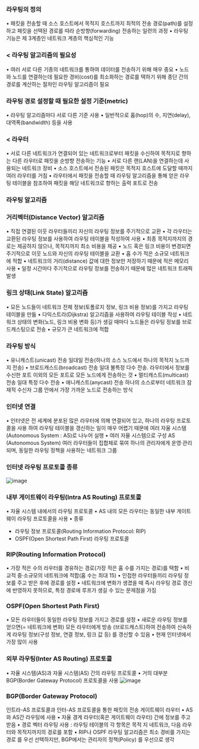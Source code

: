 ### 라우팅의 정의
• 패킷을 전송할 때 소스 호스트에서 목적지 호스트까지 최적의 전송 경로(path)를
설정하고 패킷을 선택된 경로를 따라 순방향(forwarding) 전송하는 일련의 과정
• 라우팅 기능은 제 3계층인 네트워크 계층의 핵심적인 기능
### < 라우팅 알고리즘의 필요성
• 여러 서로 다른 기종의 네트워크를 통하여 데이터를 전송하기 위해 매우 중요
• 노드와 노드를 연결하는데 필요한 경비(cost)를 최소화하는 경로를 택하기 위해
종단 간의 경로를 계산하는 절차인 라우팅 알고리즘이 필요

### 라우팅 경로 설정할 때 필요한 설정 기준(metric)
• 라우팅 알고리즘마다 서로 다른 기준 사용
• 일반적으로 홉(hop)의 수, 지연(delay), 대역폭(bandwidth) 등을 사용
### < 라우터
• 서로 다른 네트워크가 연결되어 있는 네트워크로부터 패킷을 수신하여 목적지로 향하는
다른 라우터로 패킷을 순방향 전송하는 기능
• 서로 다른 랜(LAN)을 연결하는데 사용되는 네트워크 장비
• 소스 호스트에서 전송된 패킷은 목적지 호스트에 도달할 때까지 여러 라우터를 거침
• 라우터에서 패킷을 전송할 때 라우팅 알고리즘을 통해 얻은 라우팅 테이블을 참조하여
패킷을 해당 네트워크로 향하는 출력 포트로 전송

### 라우팅 알고리즘
### 거리벡터(Distance Vector) 알고리즘
• 직접 연결된 이웃 라우터들끼리 자신의 라우팅 정보를 주기적으로 교환
• 각 라우터는 교환된 라우팅 정보를 사용하여 라우팅 테이블을 작성하여 사용
• 최종 목적지까지의 경로는 제공하지 않으나, 목적지까지 최소 비용을 제공
• 노드 혹은 링크 비용이 변경되면 주기적으로 이웃 노드와 자신의 라우팅 테이블을 교환
• 홉 수가 적은 소규모 네트워크에 적합
• 네트워크의 거리(distance) 값에 대한 정보만 저장하기 때문에 적은 메모리 사용
• 일정 시간마다 주기적으로 라우팅 정보를 전송하기 때문에 많은 네트워크 트래픽 발생

### 링크 상태(Link State) 알고리즘
• 모든 노드들이 네트워크 전체 정보(토폴로지 정보, 링크 비용 정보)를 가지고
라우팅 테이블을 만듦
• 다익스트라(Dijkstra) 알고리즘을 사용하여 라우팅 테이블 작성
• 네트워크 상태의 변화(노드, 링크 비용 변화 등)가 생길 때마다 노드들은
라우팅 정보를 브로드캐스팅으로 전송
• 규모가 큰 네트워크에 적합

### 라우팅 방식
• 유니캐스트(unicast) 전송
일대일 전송(하나의 소스 노드에서 하나의 목적지
노드까지 전송)
• 브로드캐스드(broadcast) 전송
일대 불특정 다수 전송. 라우터에서 정보를 수신한
포트 이외의 모든 포트로 모든 노드에게 전송하는 것
• 멀티캐스트(multicast) 전송
일대 특정 다수 전송
• 애니캐스트(anycast) 전송
하나의 소스로부터 네트워크 잠재적 수신자 그룹
안에서 가장 가까운 노드로 전송하는 방식

### 인터넷 연결
• 인터넷은 전 세계에 분포된 많은 라우터에 의해
연결되어 있고, 하나의 라우팅 프로토콜을 사용
하여 라우팅 테이블을 갱신하는 일이 매우 어렵기
때문에 여러 자율 시스템(Autonomous
System : AS)로 나누어 실행
• 여러 자율 시스템으로 구성
AS (Autonomous System)
여러 라우터들이 집합체로 묶여 하나의 관리자에게 운영·관리되며, 동일한 라우팅 정책을 사용하는 네트워크 그룹

### 인터넷 라우팅 프로토콜 종류
![image](https://github.com/jyzayu/TIL/assets/55649979/63ad4e72-9b72-4912-b2d3-1176939a7d18)

### 내부 게이트웨이 라우팅(Intra AS Routing) 프로토콜
• 자율 시스템 내에서의 라우팅 프로토콜
• AS 내의 모든 라우터는 동일한 내부 게이트웨이 라우팅 프로토콜을 사용
• 종류
- 라우팅 정보 프로토콜(Routing Information Protocol: RIP)
- OSPF(Open Shortest Path First) 라우팅 프로토콜

###  RIP(Routing Information Protocol)
• 가장 적은 수의 라우터를 경유하는 경로(가장 적은 홉 수를 가지는 경로)를 택함
• 비교적 중·소규모의 네트워크에 적합(홉 수는 최대 15)
• 인접한 라우터들끼리 라우팅 정보를 주고 받은 후에 경로를 설정
• 네트워크에 변화가 생겼을 때 즉시 라우팅 경로 갱신에 반영하지 못하므로, 특정
경로에 루프가 생길 수 있는 문제점을 가짐

### OSPF(Open Shortest Path First)
• 모든 라우터들이 동일한 라우팅 정보를 가지고 경로를 설정
• 새로운 라우팅 정보를 얻으면(= 네트워크에 변화) 모든 라우터에게 방송
(브로드캐스트)하여 전송하여 신속하게 라우팅 정보(구성 정보, 연결 정보, 링크 값 등) 를 갱신할 수 있음
• 현재 인터넷에서 가장 많이 사용

### 외부 라우팅(Inter AS Routing) 프로토콜
• 자율 시스템(AS)과 자율 시스템(AS) 간의 라우팅 프로토콜
• 거의 대부분 BGP(Border Gateway Protocol) 프로토콜을 사용
![image](https://github.com/jyzayu/TIL/assets/55649979/b52169a6-4667-4b2b-801c-7fd803e1200a)

### BGP(Border Gateway Protocol)
인트라-AS 프로토콜과
인터-AS 프로토콜을 통한 패킷의 전송
게이트웨이 라우터 • AS와 AS간 라우팅에 사용
• 자율 경계 라우터(혹은 게이트웨이 라우터) 간에 정보를
주고 받음
• 경로 벡터 라우팅 사용 : 라우팅 테이블의 각 항목은 목적
지 네트워크, 다음 라우터와 목적지까지의 경로를 포함
• RIP나 OSPF 라우팅 알고리즘은 최소 경비를 가지는 경로
를 우선 선택하지만, BGP에서는 관리자의 정책(Policy)
를 우선으로 생각
